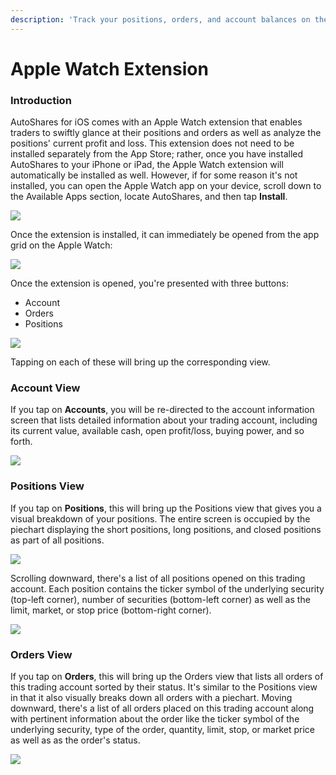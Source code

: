 ```yaml
---
description: 'Track your positions, orders, and account balances on the Apple Watch app'
---
```


# Apple Watch Extension

### Introduction

AutoShares for iOS comes with an Apple Watch extension that enables traders to swiftly glance at their positions and orders as well as analyze the positions' current profit and loss. This extension does not need to be installed separately from the App Store; rather, once you have installed AutoShares to your iPhone or iPad, the Apple Watch extension will automatically be installed as well. However, if for some reason it's not installed, you can open the Apple Watch app on your device, scroll down to the Available Apps section, locate AutoShares, and then tap **Install**.

![](../../.gitbook/assets/img_c1bd75c038f4-1_iphonexspacegrey_portrait.png)

Once the extension is installed, it can immediately be opened from the app grid on the Apple Watch:

![](../../.gitbook/assets/picapp-black-apple-watch%20%281%29.png)

Once the extension is opened, you're presented with three buttons:

* Account
* Orders
* Positions

![](../../.gitbook/assets/picapp-white-apple-watch.png)

Tapping on each of these will bring up the corresponding view.

### Account View

If you tap on **Accounts**, you will be re-directed to the account information screen that lists detailed information about your trading account, including its current value, available cash, open profit/loss, buying power, and so forth.

![](../../.gitbook/assets/picapp-black-apple-watch-1.png)

### Positions View

If you tap on **Positions**, this will bring up the Positions view that gives you a visual breakdown of your positions. The entire screen is occupied by the piechart displaying the short positions, long positions, and closed positions as part of all positions.

![](../../.gitbook/assets/picapp-black-apple-watch-2.png)

Scrolling downward, there's a list of all positions opened on this trading account. Each position contains the ticker symbol of the underlying security \(top-left corner\), number of securities \(bottom-left corner\) as well as the limit, market, or stop price \(bottom-right corner\).



![](../../.gitbook/assets/picapp-black-apple-watch-3.png)

### Orders View

If you tap on **Orders**, this will bring up the Orders view that lists all orders of this trading account sorted by their status. It's similar to the Positions view in that it also visually breaks down all orders with a piechart. Moving downward, there's a list of all orders placed on this trading account along with pertinent information about the order like the ticker symbol of the underlying security, type of the order, quantity, limit, stop, or market price as well as as the order's status.

![](../../.gitbook/assets/picapp-black-apple-watch-5.png)


